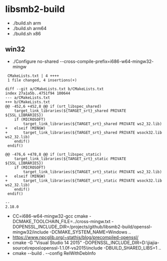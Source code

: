 # libsmb2-build

* ./build.sh arm
* ./build.sh arm64
* ./build.sh x86

## win32

* ./Configure no-shared --cross-compile-prefix=i686-w64-mingw32- mingw


```
 CMakeLists.txt | 4 ++++
 1 file changed, 4 insertions(+)

diff --git a/CMakeLists.txt b/CMakeLists.txt
index 27a1a5b..4751f94 100644
--- a/CMakeLists.txt
+++ b/CMakeLists.txt
@@ -452,6 +452,8 @@ if (srt_libspec_shared)
 	target_link_libraries(${TARGET_srt}_shared PRIVATE ${SSL_LIBRARIES})
 	if (MICROSOFT)
 		target_link_libraries(${TARGET_srt}_shared PRIVATE ws2_32.lib)
+	elseif (MINGW)
+		target_link_libraries(${TARGET_srt}_shared PRIVATE wsock32.lib ws2_32.lib)
 	endif()
 endif()
 
@@ -476,6 +478,8 @@ if (srt_libspec_static)
 	target_link_libraries(${TARGET_srt}_static PRIVATE ${SSL_LIBRARIES})
 	if (MICROSOFT)
 		target_link_libraries(${TARGET_srt}_static PRIVATE ws2_32.lib)
+	elseif (MINGW)
+		target_link_libraries(${TARGET_srt}_static PRIVATE wsock32.lib ws2_32.lib)
 	endif()
 endif()
 
-- 
2.18.0
```

* CC=i686-w64-mingw32-gcc cmake -DCMAKE_TOOLCHAIN_FILE=../cross-mingw.txt -DOPENSSL_INCLUDE_DIR=/projects/github/libsmb2-build/openssl-mingw32/include -DCMAKE_SYSTEM_NAME=Windows ..
* https://www.npcglib.org/~stathis/blog/precompiled-openssl/
* cmake -G "Visual Studio 14 2015" -DOPENSSL_INCLUDE_DIR=D:\jiajia-source\repos\openssl-1.1.0f-vs2015\include -DBUILD_SHARED_LIBS=1 ..
* cmake --build . --config RelWithDebInfo
